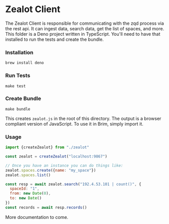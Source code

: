 # Zealot Client

The Zealot Client is responsible for communicating with the zqd process via the rest api. It can ingest data, search data, get the list of spaces, and more. This folder is a Deno project written in TypeScript. You'll need to have that installed to run the tests and create the bundle.

### Installation

```
brew install deno
```

### Run Tests

```
make test
```

### Create Bundle

```
make bundle
```

This creates `zealot.js` in the root of this directory. The output is a browser compliant version of JavaScript. To use it in Brim, simply import it.

### Usage

```js
import {createZealot} from "./zealot"

const zealot = createZealot("localhost:9867")

// Once you have an instance you can do things like:
zealot.spaces.create({name: "my_space"})
zealot.spaces.list()

const resp = await zealot.search("192.4.53.101 | count()", {
  spaceId: "1", 
  from: new Date(0), 
  to: new Date()
})
const records = await resp.records()
```

More documentation to come.
